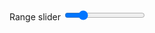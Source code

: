 <label class="usa-label" for="usa-range">Range slider</label>
<input
  id="usa-range"
  class="usa-range"
  type="range"
  min="0"
  max="100"
  step="10"
  value="20"
  aria-valuemin="0"
  aria-valuemax="100"
  aria-valuenow="20"
  role="slider"
/>